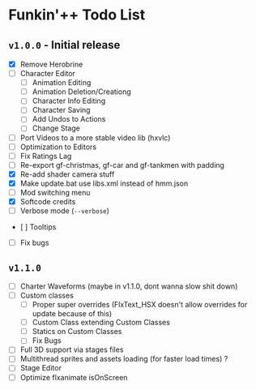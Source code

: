 # Funkin'++ Todo List

## `v1.0.0` - Initial release

- [x] Remove Herobrine
- [ ] Character Editor
	- [ ] Animation Editing
	- [ ] Animation Deletion/Creationg
	- [ ] Character Info Editing
	- [ ] Character Saving
	- [ ] Add Undos to Actions
	- [ ] Change Stage
- [ ] Port Videos to a more stable video lib (hxvlc)
- [ ] Optimization to Editors
- [ ] Fix Ratings Lag
- [ ] Re-export gf-christmas, gf-car and gf-tankmen with padding
- [x] Re-add shader camera stuff
- [x] Make update.bat use libs.xml instead of hmm.json
- [ ] Mod switching menu
- [x] Softcode credits
- [ ] Verbose mode (`--verbose`)
- [ ] Tooltips
- [ ] Fix bugs

## `v1.1.0`
- [ ] Charter Waveforms (maybe in v1.1.0, dont wanna slow shit down)
- [ ] Custom classes
	- [ ] Proper super overrides (FlxText_HSX doesn't allow overrides for update because of this)
	- [ ] Custom Class extending Custom Classes
	- [ ] Statics on Custom Classes
	- [ ] Fix Bugs
- [ ] Full 3D support via stages files
- [ ] Multithread sprites and assets loading (for faster load times) ?
- [ ] Stage Editor
- [ ] Optimize flxanimate isOnScreen
